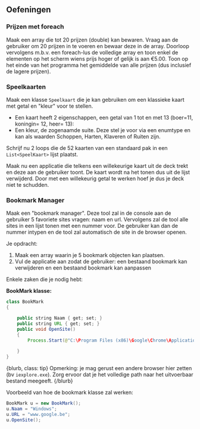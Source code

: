 ## Oefeningen

### Prijzen met foreach

Maak een array die tot 20 prijzen (double) kan bewaren. Vraag aan de gebruiker om 20 prijzen in te voeren en bewaar deze in de array. Doorloop vervolgens m.b.v. een foreach-lus de volledige array en toon enkel de elementen op het scherm wiens prijs hoger of gelijk is aan €5.00. Toon op het einde van het programma het gemiddelde van alle prijzen (dus inclusief de lagere prijzen).

### Speelkaarten

Maak een klasse ``Speelkaart`` die je kan gebruiken om een klassieke kaart met getal en "kleur" voor te stellen. 

* Een kaart heeft 2 eigenschappen, een getal van 1 tot en met 13 (boer=11, koningin= 12, heer= 13):
* Een kleur, de zogenaamde suite. Deze stel je voor via een enumtype en kan als waarden Schoppen, Harten, Klaveren of Ruiten zijn.


Schrijf nu 2 loops die de 52 kaarten van een standaard pak in een ``List<SpeelKaart>`` lijst plaatst.

Maak nu een applicatie die telkens een willekeurige kaart uit de deck trekt en deze aan de gebruiker toont. De kaart wordt na het tonen dus uit de lijst verwijderd. Door met een willekeurig getal te werken hoef je dus je deck niet te schudden.

### Bookmark Manager

Maak een "bookmark manager". Deze tool zal in de console aan de gebruiker 5 favoriete sites vragen: naam en url. Vervolgens zal de tool alle sites in een lijst tonen met een nummer voor. De gebruiker kan dan de nummer intypen en de tool zal automatisch de site in de browser openen. 

Je opdracht:

1. Maak een array waarin je 5 bookmark objecten kan plaatsen. 
2. Vul de applicatie aan zodat de gebruiker: een bestaand bookmark kan verwijderen en een bestaand bookmark kan aanpassen

Enkele zaken die je nodig hebt:

**BookMark klasse:**
```java
class BookMark
{

    public string Naam { get; set; }
    public string URL { get; set; }
    public void OpenSite()
    {
        Process.Start(@"C:\Program Files (x86)\Google\Chrome\Application\chrome.exe", URL);  //Voeg bovenaan using System.Diagnostics; toe
        
    }
}
```

{blurb, class: tip}
Opmerking: je mag gerust een andere browser hier zetten (bv ``iexplore.exe``). Zorg ervoor dat je het volledige path naar het uitvoerbaar bestand meegeeft. 
{/blurb}


Voorbeeld van hoe de bookmark klasse zal werken:

```java
BookMark u = new BookMark();
u.Naam = "Windows";
u.URL = "www.google.be";
u.OpenSite();
```
